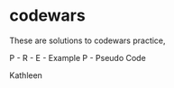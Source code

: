 # codewars

These are solutions to codewars practice, 

P - 
R - 
E - Example
P - Pseudo Code 

Kathleen
